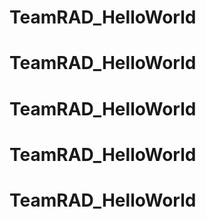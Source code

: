 # TeamRAD_HelloWorld
# TeamRAD_HelloWorld
# TeamRAD_HelloWorld
# TeamRAD_HelloWorld
# TeamRAD_HelloWorld
